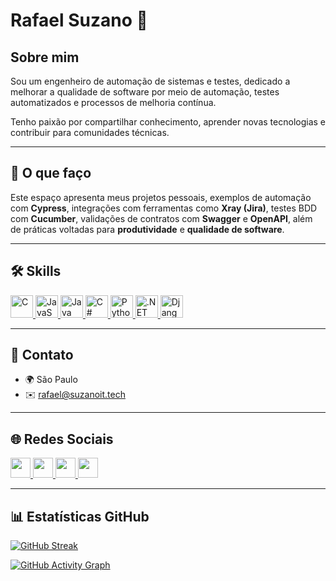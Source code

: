# Rafael Suzano 🚀

## Sobre mim

Sou um engenheiro de automação de sistemas e testes, dedicado a melhorar a qualidade de software por meio de automação, testes automatizados e processos de melhoria contínua.

Tenho paixão por compartilhar conhecimento, aprender novas tecnologias e contribuir para comunidades técnicas.

---

## 💼 O que faço

Este espaço apresenta meus projetos pessoais, exemplos de automação com **Cypress**, integrações com ferramentas como **Xray (Jira)**, testes BDD com **Cucumber**, validações de contratos com **Swagger** e **OpenAPI**, além de práticas voltadas para **produtividade** e **qualidade de software**.

---

## 🛠 Skills

<p align="left">
  <a href="https://docs.microsoft.com/en-us/cpp/?view=msvc-170" target="_blank" rel="noreferrer">
    <img src="https://raw.githubusercontent.com/danielcranney/readme-generator/main/public/icons/skills/c-colored.svg" width="36" height="36" alt="C" />
  </a>
  <a href="https://developer.mozilla.org/en-US/docs/Web/JavaScript" target="_blank" rel="noreferrer">
    <img src="https://raw.githubusercontent.com/danielcranney/readme-generator/main/public/icons/skills/javascript-colored.svg" width="36" height="36" alt="JavaScript" />
  </a>
  <a href="https://www.oracle.com/java/" target="_blank" rel="noreferrer">
    <img src="https://raw.githubusercontent.com/danielcranney/readme-generator/main/public/icons/skills/java-colored.svg" width="36" height="36" alt="Java" />
  </a>
  <a href="https://docs.microsoft.com/en-us/dotnet/csharp/" target="_blank" rel="noreferrer">
    <img src="https://raw.githubusercontent.com/danielcranney/readme-generator/main/public/icons/skills/csharp-colored.svg" width="36" height="36" alt="C#" />
  </a>
  <a href="https://www.python.org/" target="_blank" rel="noreferrer">
    <img src="https://raw.githubusercontent.com/danielcranney/readme-generator/main/public/icons/skills/python-colored.svg" width="36" height="36" alt="Python" />
  </a>
  <a href="https://dotnet.microsoft.com/" target="_blank" rel="noreferrer">
    <img src="https://raw.githubusercontent.com/danielcranney/readme-generator/main/public/icons/skills/dot-net-colored.svg" width="36" height="36" alt=".NET" />
  </a>
  <a href="https://www.djangoproject.com/" target="_blank" rel="noreferrer">
    <img src="https://raw.githubusercontent.com/danielcranney/readme-generator/main/public/icons/skills/django-colored.svg" width="36" height="36" alt="Django" />
  </a>
</p>

---

## 📍 Contato

- 🌍 São Paulo  
- ✉️ [rafael@suzanoit.tech](mailto:rafael@suzanoit.tech)

---

## 🌐 Redes Sociais

<p align="left">
  <a href="https://www.github.com/rafaelsuzano" target="_blank" rel="noreferrer">
    <img src="https://raw.githubusercontent.com/danielcranney/readme-generator/main/public/icons/socials/github.svg" width="32" height="32" />
  </a>
  <a href="http://www.instagram.com/suzanorafael" target="_blank" rel="noreferrer">
    <img src="https://raw.githubusercontent.com/danielcranney/readme-generator/main/public/icons/socials/instagram.svg" width="32" height="32" />
  </a>
  <a href="https://www.linkedin.com/in/rafaelsuzano" target="_blank" rel="noreferrer">
    <img src="https://raw.githubusercontent.com/danielcranney/readme-generator/main/public/icons/socials/linkedin.svg" width="32" height="32" />
  </a>
  <a href="http://www.medium.com/@rafasuzano" target="_blank" rel="noreferrer">
    <img src="https://raw.githubusercontent.com/danielcranney/readme-generator/main/public/icons/socials/medium.svg" width="32" height="32" />
  </a>
</p>

---

## 📊 Estatísticas GitHub

<p align="left">
  <a href="https://github.com/rafaelsuzano">
    <img src="https://streak-stats.demolab.com/?user=rafaelsuzano&theme=dark&hide_border=true&background=1c1917&ring=0891b2&fire=0891b2&currStreakLabel=0891b2" alt="GitHub Streak" />
  </a>
</p>

<p align="left">
  <a href="https://github.com/rafaelsuzano">
    <img src="https://github-readme-activity-graph.vercel.app/graph?username=rafaelsuzano&bg_color=1c1917&color=ffffff&line=0891b2&point=ffffff&area=true&hide_border=true" alt="GitHub Activity Graph" />
  </a>
</p>
